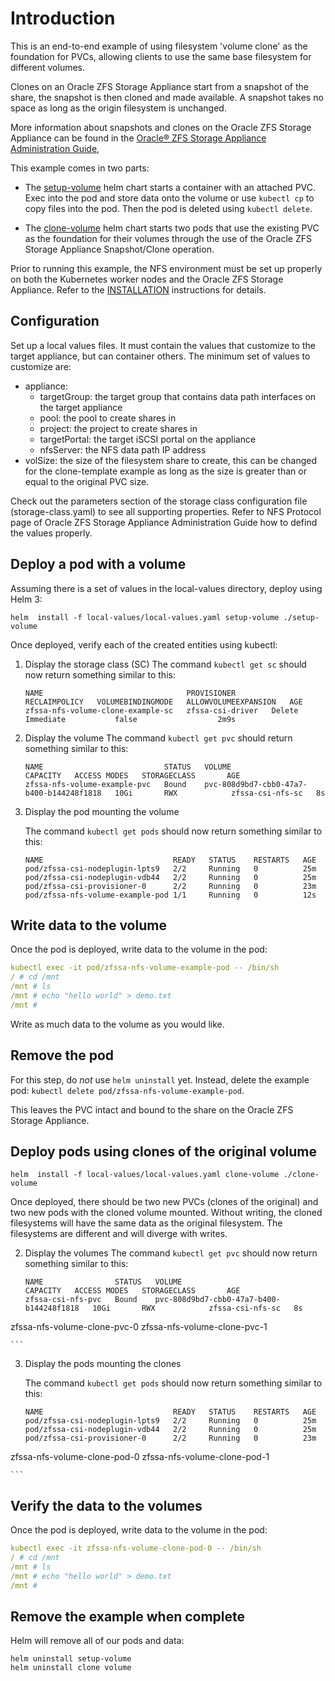 # Introduction

This is an end-to-end example of using filesystem 'volume clone' as the foundation
for PVCs, allowing clients to use the same base filesystem for
different volumes.

Clones on an Oracle ZFS Storage Appliance start from a snapshot of the
share, the snapshot is then cloned and made available. A snapshot takes
no space as long as the origin filesystem is unchanged.

More information about snapshots and clones on the Oracle ZFS Storage
Appliance can be found in the
[Oracle® ZFS Storage Appliance Administration Guide,](https://docs.oracle.com/cd/F13758_01/html/F13769/gprif.html)

This example comes in two parts:

* The [setup-volume](./setup-volume) helm chart starts a container with
  an attached PVC. Exec into the pod and store data onto the volume or
  use `kubectl cp` to copy files into the pod. Then the pod is deleted
  using `kubectl delete`.

* The [clone-volume](./clone-volume) helm chart starts two pods that
  use the existing PVC as the foundation for their volumes through the
  use of the Oracle ZFS Storage Appliance Snapshot/Clone operation.

Prior to running this example, the NFS environment must be set up properly
on both the Kubernetes worker nodes and the Oracle ZFS Storage Appliance.
Refer to the [INSTALLATION](../../INSTALLATION.md) instructions for details.

## Configuration

Set up a local values files. It must contain the values that customize to the 
target appliance, but can container others. The minimum set of values to
customize are:

* appliance:
  * targetGroup: the target group that contains data path interfaces on the target appliance
  * pool: the pool to create shares in
  * project: the project to create shares in
  * targetPortal: the target iSCSI portal on the appliance
  * nfsServer: the NFS data path IP address
* volSize: the size of the filesystem share to create, this can be
  changed for the clone-template example as long as the size is greater
  than or equal to the original PVC size.

Check out the parameters section of the storage class configuration file (storage-class.yaml) 
to see all supporting properties. Refer to NFS Protocol page of Oracle ZFS Storage Appliance
Administration Guide how to defind the values properly.

## Deploy a pod with a volume

Assuming there is a set of values in the local-values directory, deploy using Helm 3:

```
helm  install -f local-values/local-values.yaml setup-volume ./setup-volume
```

Once deployed, verify each of the created entities using kubectl:

1. Display the storage class (SC)
    The command `kubectl get sc` should now return something similar to this:

    ```text
    NAME                                PROVISIONER        RECLAIMPOLICY   VOLUMEBINDINGMODE   ALLOWVOLUMEEXPANSION   AGE
    zfssa-nfs-volume-clone-example-sc   zfssa-csi-driver   Delete          Immediate           false                  2m9s
    ```
2. Display the volume
    The command `kubectl get pvc` should return something similar to this:
    ```text
    NAME                           STATUS   VOLUME                                     CAPACITY   ACCESS MODES   STORAGECLASS       AGE
    zfssa-nfs-volume-example-pvc   Bound    pvc-808d9bd7-cbb0-47a7-b400-b144248f1818   10Gi       RWX            zfssa-csi-nfs-sc   8s
    ```
3. Display the pod mounting the volume

    The command `kubectl get pods` should now return something similar to this:
    ```text
    NAME                             READY   STATUS    RESTARTS   AGE
    pod/zfssa-csi-nodeplugin-lpts9   2/2     Running   0          25m
    pod/zfssa-csi-nodeplugin-vdb44   2/2     Running   0          25m
    pod/zfssa-csi-provisioner-0      2/2     Running   0          23m
    pod/zfssa-nfs-volume-example-pod 1/1     Running   0          12s
    ```

## Write data to the volume

Once the pod is deployed, write data to the volume in the pod:
```yaml
kubectl exec -it pod/zfssa-nfs-volume-example-pod -- /bin/sh
/ # cd /mnt
/mnt # ls
/mnt # echo "hello world" > demo.txt
/mnt # 
```

Write as much data to the volume as you would like.

## Remove the pod

For this step, do *not* use `helm uninstall` yet. Instead, delete the
example pod: `kubectl delete pod/zfssa-nfs-volume-example-pod`.

This leaves the PVC intact and bound to the share on the
Oracle ZFS Storage Appliance.

## Deploy pods using clones of the original volume

```
helm  install -f local-values/local-values.yaml clone-volume ./clone-volume
```

Once deployed, there should be two new PVCs (clones of the original) and two
new pods with the cloned volume mounted. Without writing, the cloned filesystems
will have the same data as the original filesystem. The filesystems are different
and will diverge with writes.

2. Display the volumes
   The command `kubectl get pvc` should now return something similar to this:
    ```text
    NAME                STATUS   VOLUME                                     CAPACITY   ACCESS MODES   STORAGECLASS       AGE
    zfssa-csi-nfs-pvc   Bound    pvc-808d9bd7-cbb0-47a7-b400-b144248f1818   10Gi       RWX            zfssa-csi-nfs-sc   8s
zfssa-nfs-volume-clone-pvc-0
zfssa-nfs-volume-clone-pvc-1

    ```
3. Display the pods mounting the clones

   The command `kubectl get pods` should now return something similar to this:
    ```text
    NAME                             READY   STATUS    RESTARTS   AGE
    pod/zfssa-csi-nodeplugin-lpts9   2/2     Running   0          25m
    pod/zfssa-csi-nodeplugin-vdb44   2/2     Running   0          25m
    pod/zfssa-csi-provisioner-0      2/2     Running   0          23m
zfssa-nfs-volume-clone-pod-0
zfssa-nfs-volume-clone-pod-1

    ```

## Verify the data to the volumes

Once the pod is deployed, write data to the volume in the pod:
```yaml
kubectl exec -it zfssa-nfs-volume-clone-pod-0 -- /bin/sh
/ # cd /mnt
/mnt # ls
/mnt # echo "hello world" > demo.txt
/mnt # 
```

## Remove the example when complete

Helm will remove all of our pods and data:
```
helm uninstall setup-volume
helm uninstall clone volume
```